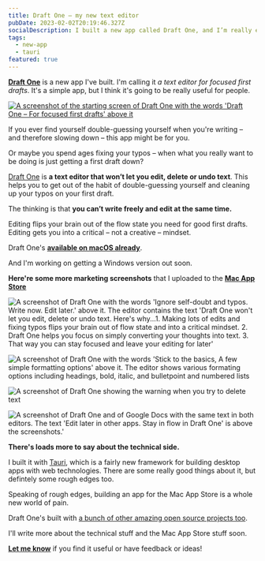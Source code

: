```yaml
---
title: Draft One – my new text editor
pubDate: 2023-02-02T20:19:46.327Z
socialDescription: I built a new app called Draft One, and I’m really excited about it.
tags:
  - new-app
  - tauri
featured: true
---
```


[**Draft One**](https://draft-one.com) is a new app I've built. I'm calling it *a text editor for focused first drafts*. It's a simple app, but I think it's going to be really useful for people.

[![A screenshot of the starting screen of Draft One with the words 'Draft One – For focused first drafts' above it](/images/draft-one-screenshots/1.png)](https://draft-one.com)

If you ever find yourself double-guessing yourself when you're writing – and therefore slowing down – this app might be for you.

Or maybe you spend ages fixing your typos – when what you really want to be doing is just getting a first draft down?

[Draft One](https://draft-one.com) is **a text editor that won’t let you edit, delete or undo text**. This helps you to get out of the habit of double-guessing yourself and cleaning up your typos on your first draft.

The thinking is that **you can’t write freely and edit at the same time.**

Editing flips your brain out of the flow state you need for good first drafts. Editing gets you into a critical – not a creative – mindset.

Draft One's [**available on macOS already**](https://apps.apple.com/gb/app/draft-one/id1660388186).

And I'm working on getting a Windows version out soon.

**Here're some more marketing screenshots** that I uploaded to the [**Mac App Store**](https://apps.apple.com/gb/app/draft-one/id1660388186)

![A screenshot of Draft One with the words 'Ignore self-doubt and typos. Write now. Edit later.' above it. The editor contains the text 'Draft One won't let you edit, delete or undo text. Here's why...1. Making lots of edits and fixing typos flips your brain out of flow state and into a critical mindset. 2. Draft One helps you focus on simply converting your thoughts into text. 3. That way you can stay focused and leave your editing for later'](/images/draft-one-screenshots/2.png)

![A screenshot of Draft One with the words 'Stick to the basics, A few simple formatting options' above it. The editor shows various formating options including headings, bold, italic, and bulletpoint and numbered lists](/images/draft-one-screenshots/3.png)

![A screenshot of Draft One showing the warning when you try to delete text](/images/draft-one-screenshots/4.png)

![A screenshot of Draft One and of Google Docs with the same text in both editors. The text 'Edit later in other apps. Stay in flow in Draft One' is above the screenshots.'](/images/draft-one-screenshots/5.png)

**There's loads more to say about the technical side.**

I built it with [Tauri](https://tauri.studio), which is a fairly new framework for building desktop apps with web technologies. There are some really good things about it, but defintely some rough edges too.

Speaking of rough edges, building an app for the Mac App Store is a whole new world of pain.

Draft One's built with [a bunch of other amazing open source projects too](https://draft-one.com/credits).

I'll write more about the technical stuff and the Mac App Store stuff soon.

[**Let me know**](https://draft-one.com/contact) if you find it useful or have feedback or ideas!